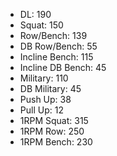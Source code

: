 * DL: 190
*  Squat: 150
*  Row/Bench: 139
*  DB Row/Bench: 55
*  Incline Bench: 115
*  Incline DB Bench: 45
*  Military: 110
*  DB Military: 45
*  Push Up: 38
*  Pull Up: 12
*  1RPM Squat: 315
*  1RPM Row: 250
*  1RPM Bench: 230
